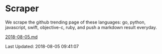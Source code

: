 # Scraper

We scrape the github trending page of these languages: go, python, javascript, swift, objective-c, ruby, and push a markdown result everyday.

[2018-08-05.md](https://github.com/henson/Scraper/blob/master/2018-08-05.md)

Last Updated: 2018-08-05 09:41:07